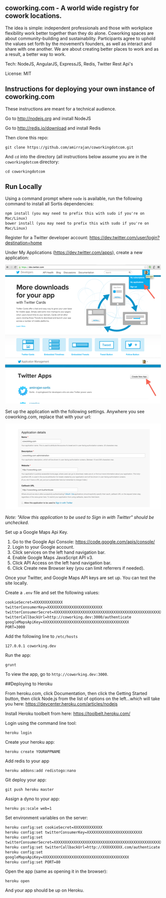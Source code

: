 ## coworking.com - A world wide registry for cowork locations.

The idea is simple: independent professionals and those with workplace flexibility work better together than they do alone. Coworking spaces are about community-building and sustainability. Participants agree to uphold the values set forth by the movement’s founders, as well as interact and share with one another. We are about creating better places to work and as a result, a better way to work.

Tech: NodeJS, AngularJS, ExpressJS, Redis, Twitter Rest Api's

License: MIT

## Instructions for deploying your own instance of coworking.com

These instructions are meant for a technical audience.

Go to http://nodejs.org and install NodeJS

Go to http://redis.io/download and install Redis

Then clone this repo:

    git clone https://github.com/amirrajan/coworkingdotcom.git

And `cd` into the directory (all instructions below assume you are in the `coworkingdotcom` directory:

    cd coworkingdotcom

## Run Locally

Using a command prompt where `node` is available, run the following command to install all Sortis dependencies:

    npm install (you may need to prefix this with sudo if you're on Mac/Linux)
    bower install (you may need to prefix this with sudo if you're on Mac/Linux)

Register for a Twitter developer account: https://dev.twitter.com/user/login?destination=home

Under My Applications (https://dev.twitter.com/apps), create a new application:

<img src="create-twitter-app.png" />

<img src="create-twitter-app-2.png" />

Set up the application with the following settings. Anywhere you see coworking.com, replace that with your url:

<img src="twitter-app-settings.png" />

*Note: "Allow this application to be used to Sign in with Twitter" should be unchecked.*

Set up a Google Maps Api Key.

1. Go to the Google Api Console: https://code.google.com/apis/console/
2. Login to your Google account.
3. Click services on the left hand navigation bar.
4. Enable Google Maps JavaScript API v3.
5. Click API Access on the left hand navigation bar.
6. Click Create new Browser key (you can limit referrers if needed).

Once your Twitter, and Google Maps API keys are set up. You can test the site locally.

Create a `.env` file and set the following values:

    cookieSecret=XXXXXXXXXXXXX
    twitterConsumerKey=XXXXXXXXXXXXXXXXXXXXXXXXX
    twitterConsumerSecret=XXXXXXXXXXXXXXXXXXXXXXXXXXXXXXXXXXXXXXXXXXXXXXXXXX
    twitterCallbackUrl=http://coworking.dev:3000/authenticate
    googleMapsApiKey=XXXXXXXXXXXXXXXXXXXXXXXXXXXXXXXXXXXXXXX
    PORT=3000

Add the following line to `/etc/hosts`

    127.0.0.1 coworking.dev

Run the app:

    grunt

To view the app, go to `http://coworking.dev:3000`.

##Deploying to Heroku

From heroku.com, click Documentation, then click the Getting Started button, then click Node.js from the list of options on the left...which will take you here: https://devcenter.heroku.com/articles/nodejs 

Install Heroku toolbelt from here: https://toolbelt.heroku.com/

Login using the command line tool:

    heroku login

Create your heroku app:

    heroku create YOURAPPNAME

Add redis to your app

    heroku addons:add redistogo:nano

Git deploy your app:

    git push heroku master

Assign a dyno to your app:

    heroku ps:scale web=1

Set environment variables on the server:

    heroku config:set cookieSecret=XXXXXXXXXXXXX
    heroku config:set twitterConsumerKey=XXXXXXXXXXXXXXXXXXXXXXXXX
    heroku config:set twitterConsumerSecret=XXXXXXXXXXXXXXXXXXXXXXXXXXXXXXXXXXXXXXXXXXXXXXXXXX
    heroku config:set twitterCallbackUrl=http://XXXXXXXXX.com/authenticate
    heroku config:set googleMapsApiKey=XXXXXXXXXXXXXXXXXXXXXXXXXXXXXXXXXXXXXXX
    heroku config:set PORT=80

Open the app (same as opening it in the browser):

    heroku open

And your app should be up on Heroku.
